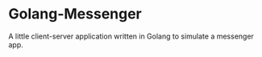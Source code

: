 # Golang-Messenger
A little client-server application written in Golang to simulate a messenger app.
